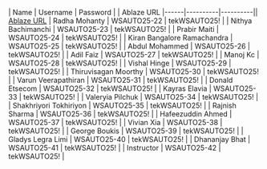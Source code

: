 | Name | Username | Password | | Ablaze URL
|------|----------|----------|| [Ablaze URL](https://ablaze.example.com)
| Radha Mohanty | WSAUTO25-22 | tekWSAUTO25! |
| Nithya Bachimanchi | WSAUTO25-23 | tekWSAUTO25! |
| Prabir Maiti | WSAUTO25-24 | tekWSAUTO25! |
| Kiran Bangalore Ramachandra | WSAUTO25-25 | tekWSAUTO25! |
| Abdul Mohammed | WSAUTO25-26 | tekWSAUTO25! |
| Adil Faiz | WSAUTO25-27 | tekWSAUTO25! |
| Manoj Kc | WSAUTO25-28 | tekWSAUTO25! |
| Vishal Hinge | WSAUTO25-29 | tekWSAUTO25! |
| Thiruvisagan Moorthy | WSAUTO25-30 | tekWSAUTO25! |
| Varun Veerapathiran | WSAUTO25-31 | tekWSAUTO25! |
| Donald Etsecom | WSAUTO25-32 | tekWSAUTO25! |
| Kayras Elavia | WSAUTO25-33 | tekWSAUTO25! |
| Valeryia Pilchuk | WSAUTO25-34 | tekWSAUTO25! |
| Shakhriyori Tokhiriyon | WSAUTO25-35 | tekWSAUTO25! |
| Rajnish Sharma | WSAUTO25-36 | tekWSAUTO25! |
| Hafeezuddin Ahmed | WSAUTO25-37 | tekWSAUTO25! |
| Vivian Xia | WSAUTO25-38 | tekWSAUTO25! |
| George Boukis | WSAUTO25-39 | tekWSAUTO25! |
| Gladys Legra Limi | WSAUTO25-40 | tekWSAUTO25! |
| Dhananjay Bhat | WSAUTO25-41 | tekWSAUTO25! |
| Instructor | WSAUTO25-42 | tekWSAUTO25! |